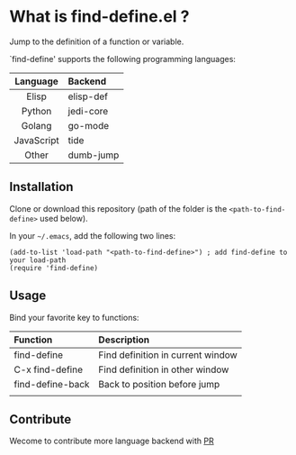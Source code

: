 # What is find-define.el ?
Jump to the definition of a function or variable.

`find-define' supports the following programming languages:

| Language   | Backend   |
| :--------: | :----     |
| Elisp      | elisp-def |
| Python     | jedi-core |
| Golang     | go-mode   |
| JavaScript | tide      |
| Other      | dumb-jump |

## Installation
Clone or download this repository (path of the folder is the `<path-to-find-define>` used below).

In your `~/.emacs`, add the following two lines:
```Elisp
(add-to-list 'load-path "<path-to-find-define>") ; add find-define to your load-path
(require 'find-define)
```

## Usage
Bind your favorite key to functions:

| Function         | Description                       |
| :--------        | :----                             |
| find-define      | Find definition in current window |
| C-x find-define  | Find definition in other window   |
| find-define-back | Back to position before jump      |
|                  |                                   |

## Contribute
Wecome to contribute more language backend with [PR](https://github.com/manateelazycat/find-define/pulls)
